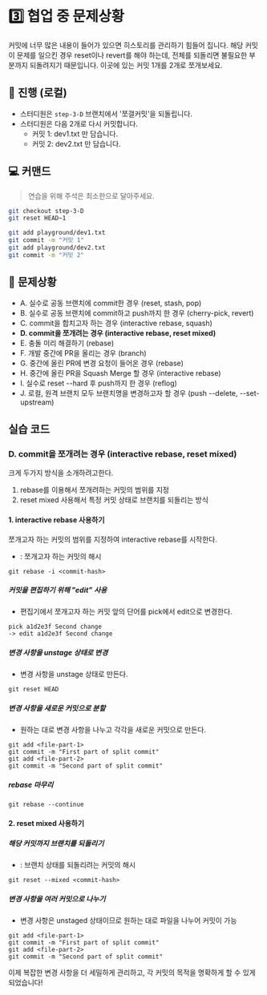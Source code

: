 # 3️⃣️ 협업 중 문제상황

커밋에 너무 많은 내용이 들어가 있으면 히스토리를 관리하기 힘들어 집니다. 해당 커밋이 문제를 일으킨 경우 reset이나 revert를 해야 하는데, 전체를 되돌리면 불필요한 부분까지 되돌려지기 때문입니다. 이곳에 있는 커밋 1개를 2개로 쪼개보세요.

## 📜️ 진행 (로컬)

- 스터디원은 `step-3-D` 브랜치에서 '쪼갤커밋'을 되돌립니다.
- 스터디원은 다음 2개로 다시 커밋합니다.
  - 커밋 1: dev1.txt 만 담습니다.
  - 커밋 2: dev2.txt 만 담습니다.

## 💻 커맨드
> 연습을 위해 주석은 최소한으로 달아주세요.
```bash
git checkout step-3-D
git reset HEAD~1

git add playground/dev1.txt
git commit -m "커밋 1"
git add playground/dev2.txt
git commit -m "커밋 2"
```

## 🚨️ 문제상황

- A. 실수로 공동 브랜치에 commit한 경우 (reset, stash, pop)
- B. 실수로 공동 브랜치에 commit하고 push까지 한 경우 (cherry-pick, revert)
- C. commit을 합치고자 하는 경우 (interactive rebase, squash)
- **D. commit을 쪼개려는 경우 (interactive rebase, reset mixed)**
- E. 충돌 미리 해결하기 (rebase)
- F. 개발 중간에 PR을 올리는 경우 (branch)
- G. 중간에 올린 PR에 변경 요청이 들어온 경우 (rebase)
- H. 중간에 올린 PR을 Squash Merge 할 경우 (interactive rebase)
- I. 실수로 reset --hard 후 push까지 한 경우 (reflog)
- J. 로컬, 원격 브랜치 모두 브랜치명을 변경하고자 할 경우 (push --delete, --set-upstream)

## 실습 코드

### D. commit을 쪼개려는 경우 (interactive rebase, reset mixed)

크게 두가지 방식을 소개하려고한다.

1. rebase를 이용해서 쪼개려하는 커밋의 범위를 지정
2. reset mixed 사용해서 특정 커밋 상태로 브랜치를 되돌리는 방식

#### 1. interactive rebase 사용하기

쪼개고자 하는 커밋의 범위를 지정하여 interactive rebase를 시작한다.

- <commit-hash>: 쪼개고자 하는 커밋의 해시

`git rebase -i <commit-hash>`

##### 커밋을 편집하기 위해 "edit" 사용

- 편집기에서 쪼개고자 하는 커밋 앞의 단어를 pick에서 edit으로 변경한다.

```
pick a1d2e3f Second change
-> edit a1d2e3f Second change
```

##### 변경 사항을 unstage 상태로 변경

- 변경 사항을 unstage 상태로 만든다.

`git reset HEAD`

##### 변경 사항을 새로운 커밋으로 분할

- 원하는 대로 변경 사항을 나누고 각각을 새로운 커밋으로 만든다.

```
git add <file-part-1>
git commit -m "First part of split commit"
git add <file-part-2>
git commit -m "Second part of split commit"
```

##### rebase 마무리

`git rebase --continue`

#### 2. reset mixed 사용하기

##### 해당 커밋까지 브랜치를 되돌리기

- <commit-hash>: 브랜치 상태를 되돌리려는 커밋의 해시

`git reset --mixed <commit-hash>`

##### 변경 사항을 여러 커밋으로 나누기

- 변경 사항은 unstaged 상태이므로 원하는 대로 파일을 나누어 커밋이 가능

```
git add <file-part-1>
git commit -m "First part of split commit"
git add <file-part-2>
git commit -m "Second part of split commit"
```

이제 복잡한 변경 사항을 더 세밀하게 관리하고, 각 커밋의 목적을 명확하게 할 수 있게 되었습니다!

